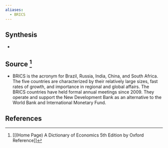 ```yaml
---
aliases:
  - BRICS
---
```

## Synthesis
- 
## Source [^1]
- BRICS is the acronym for Brazil, Russia, India, China, and South Africa. The five countries are characterized by their relatively large sizes, fast rates of growth, and importance in regional and global affairs. The BRICS countries have held formal annual meetings since 2009. They operate and support the New Development Bank as an alternative to the World Bank and International Monetary Fund.
## References

[^1]: [[(Home Page) A Dictionary of Economics 5th Edition by Oxford Reference]]